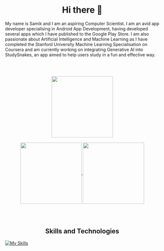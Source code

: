 <h1 align="center">Hi there 👋</h1>
My name is Samik and I am an aspiring Computer Scientist. I am an avid app developer specialising in Android App Development, having developed several apps which I have published to the Google Play Store. I am also passionate about Artificial Intelligence and Machine Learning as I have completed the Stanford University Machine Learning Specialisation on Coursera and am currently working on integrating Generative AI into StudySnakes, an app aimed to help users study in a fun and effective way. 

<br><br>

<p align="center">
  <a href="https://git.io/streak-stats">
    <img height=200 align="center" src="https://streak-stats.demolab.com/?user=samikgarg&theme=radical"/>
  </a>
  <br><br>
  <a href="https://github.com/samikgarg/github-readme-stats">
    <img height=200 align="center" src="https://github-readme-stats.vercel.app/api?username=samikgarg&show_icons=true&theme=radical" />
  </a>
  <a href="https://github.com/samikgarg/github-readme-stats">
    <img height=200 align="center" src="https://github-readme-stats.vercel.app/api/top-langs/?username=samikgarg&layout=compact&theme=radical" />
  </a>
</p>

<br><br>

<h2 align="center">Skills and Technologies</h2>

[![My Skills](https://skillicons.dev/icons?i=androidstudio,anaconda,atom,nodejs,js,nextjs,py,html,css,react,cs,idea,nextjs,opencv,github,java,sqlite,tensorflow,sklearn,svg,vscode,eclipse,tailwind,bootstrap,swift,firebase,vercel,mysql,pytorch,replit,xd,cpp&perline=16)](https://github.com/samikgarg)


<!--- 🔭 I’m currently working on ...
- 🌱 I’m currently learning ...
- 👯 I’m looking to collaborate on ...
- 🤔 I’m looking for help with ...
- 💬 Ask me about ...
- 📫 How to reach me: ...
- 😄 Pronouns: ...
- ⚡ Fun fact: ...-->
